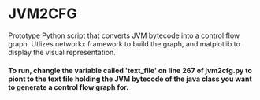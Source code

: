 # JVM2CFG

Prototype Python script that converts JVM bytecode into a control flow graph. Utlizes networkx framework to build the graph, and matplotlib to display the visual representation. 

#### To run, changle the variable called 'text_file' on line 267 of jvm2cfg.py to piont to the text file holding the JVM bytecode of the java class you want to generate a control flow graph for.
